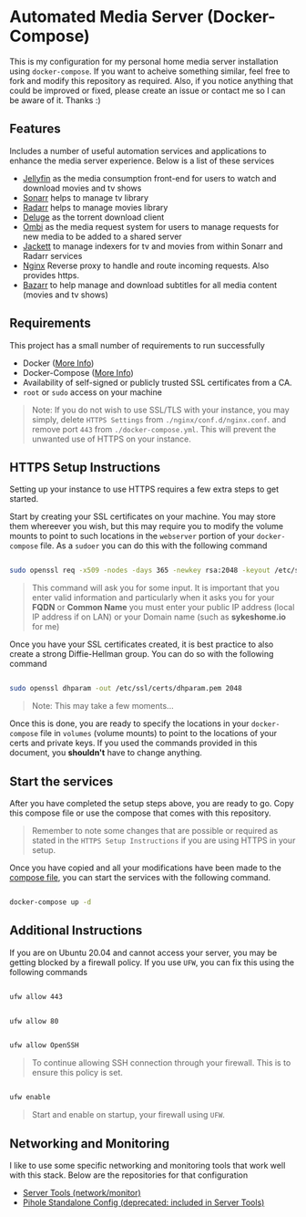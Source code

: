 # Automated Media Server (Docker-Compose)

This is my configuration for my personal home media server installation using `docker-compose`. If you want to acheive something similar, feel free to fork and modify this repository as required. Also, if you notice anything that could be improved or fixed, please create an issue or contact me so I can be aware of it. Thanks :)

## Features

Includes a number of useful automation services and applications to enhance the media server experience. Below is a list of these services

- [Jellyfin](https://jellyfin.org) as the media consumption front-end for users to watch and download movies and tv shows
- [Sonarr](https://sonarr.tv) helps to manage tv library
- [Radarr](https://radarr.video) helps to manage movies library
- [Deluge](https://deluge-torrent.org) as the torrent download client
- [Ombi](https://ombi.io) as the media request system for users to manage requests for new media to be added to a shared server
- [Jackett](https://github.com/Jackett/Jackett) to manage indexers for tv and movies from within Sonarr and Radarr services
- [Nginx](https://www.nginx.com) Reverse proxy to handle and route incoming requests. Also provides https.
- [Bazarr](https://www.bazarr.media) to help manage and download subtitles for all media content (movies and tv shows)

## Requirements

This project has a small number of requirements to run successfully

- Docker ([More Info](https://www.docker.com/get-started))
- Docker-Compose ([More Info](https://docs.docker.com/compose/))
- Availability of self-signed or publicly trusted SSL certificates from a CA.
- `root` or `sudo` access on your machine

> Note: If you do not wish to use SSL/TLS with your instance, you may simply, delete `HTTPS Settings` from `./nginx/conf.d/nginx.conf`. and remove port `443` from `./docker-compose.yml`. This will prevent the unwanted use of HTTPS on your instance.

## HTTPS Setup Instructions

Setting up your instance to use HTTPS requires a few extra steps to get started.

Start by creating your SSL certificates on your machine. You may store them whereever you wish, but this may require you to modify the volume mounts to point to such locations in the `webserver` portion of your `docker-compose` file. As a `sudoer` you can do this with the following command

```bash

sudo openssl req -x509 -nodes -days 365 -newkey rsa:2048 -keyout /etc/ssl/private/nginx-selfsigned.key -out /etc/ssl/certs/nginx-selfsigned.crt

```

> This command will ask you for some input. It is important that you enter valid information and particularly when it asks you for your **FQDN** or **Common Name** you must enter your public IP address (local IP address if on LAN) or your Domain name (such as **sykeshome.io** for me)

Once you have your SSL certificates created, it is best practice to also create a strong Diffie-Hellman group. You can do so with the following command

```bash

sudo openssl dhparam -out /etc/ssl/certs/dhparam.pem 2048

```

> Note: This may take a few moments...

Once this is done, you are ready to specify the locations in your `docker-compose` file in `volumes` (volume mounts) to point to the locations of your certs and private keys. If you used the commands provided in this document, you **shouldn't** have to change anything.

## Start the services

After you have completed the setup steps above, you are ready to go. Copy this compose file or use the compose that comes with this repository. 

> Remember to note some changes that are possible or required as stated in the `HTTPS Setup Instructions` if you are using HTTPS in your setup.

Once you have copied and all your modifications have been made to the [compose file](/docker-compose.yml), you can start the services with the following command.

```bash

docker-compose up -d

```

## Additional Instructions

If you are on Ubuntu 20.04 and cannot access your server, you may be getting blocked by a firewall policy. If you use `UFW`, you can fix this using the following commands

```bash

ufw allow 443

```

```bash

ufw allow 80

```

```bash

ufw allow OpenSSH

```

> To continue allowing SSH connection through your firewall. This is to ensure this policy is set.

```bash

ufw enable

```

> Start and enable on startup, your firewall using `UFW`.

## Networking and Monitoring

I like to use some specific networking and monitoring tools that work well with this stack. Below are the repositories for that configuration

- [Server Tools (network/monitor)](https://github.com/SystemFiles/docker-server-tools)
- [Pihole Standalone Config (deprecated: included in Server Tools)](https://github.com/SystemFiles/pihole-compose)